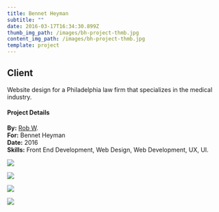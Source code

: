 ```yaml
---
title: Bennet Heyman
subtitle: ""
date: 2016-03-17T16:34:30.899Z
thumb_img_path: /images/bh-project-thmb.jpg
content_img_path: /images/bh-project-thmb.jpg
template: project
---
```

## Client

Website design for a Philadelphia law firm that specializes in the medical industry.

#### Project Details

**By:** [](https://bvacommerce.com/)[Rob W](https://www.robotwilliams.com/).\
**For:**[](http://www.americanfabricators.com/) Bennet Heyman\
**Date:** 2016\
**Skills:** Front End Development, Web Design, Web Development, UX, UI.

![](/images/bh-dsktmblpgrp-wbimg.jpg)

![](/images/bh-dsktp.jpg)

![](/images/bh-tblt.jpg)

![](/images/bh-phn.jpg)

![]()